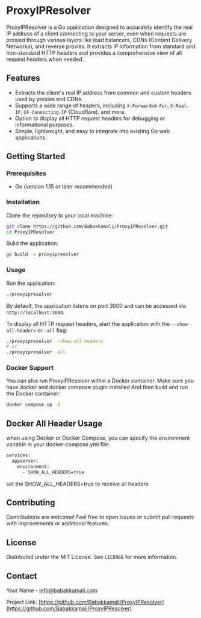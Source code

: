 # ProxyIPResolver

ProxyIPResolver is a Go application designed to accurately identify the real IP address of a client connecting to your server, even when requests are proxied through various layers like load balancers, CDNs (Content Delivery Networks), and reverse proxies. It extracts IP information from standard and non-standard HTTP headers and provides a comprehensive view of all request headers when needed.

## Features

- Extracts the client's real IP address from common and custom headers used by proxies and CDNs.
- Supports a wide range of headers, including `X-Forwarded-For`, `X-Real-IP`, `CF-Connecting-IP` (Cloudflare), and more.
- Option to display all HTTP request headers for debugging or informational purposes.
- Simple, lightweight, and easy to integrate into existing Go web applications.

## Getting Started

### Prerequisites

- Go (version 1.15 or later recommended)

### Installation

Clone the repository to your local machine:

```bash
git clone https://github.com/Babakkamali/ProxyIPResolver.git
cd ProxyIPResolver
```

Build the application:
 
```bash
go build -o proxyipresolver
```

### Usage

Run the application:

```bash
./proxyipresolver
```

By default, the application listens on port 3000 and can be accessed via `http://localhost:3000`. 

To display all HTTP request headers, start the application with the `--show-all-headers` or `-all` flag:

```bash
./proxyipresolver --show-all-headers
# or
./proxyipresolver -all
```

### Docker Support

You can also run ProxyIPResolver within a Docker container. Make sure you have docker and docker compose plugin installed And then build and run the Docker container:

```bash
docker compose up -d
```

## Docker All Header Usage

when using Docker or Docker Compose, you can specify the environment variable in your docker-compose.yml file:

```bash
services:
  appserver:
    environment:
      - SHOW_ALL_HEADERS=true

```

set the SHOW_ALL_HEADERS=true to receive all headers

## Contributing

Contributions are welcome! Feel free to open issues or submit pull requests with improvements or additional features.

## License

Distributed under the MIT License. See `LICENSE` for more information.

## Contact

Your Name - [info@babakkamali.com](mailto:info@babakkamali.com)

Project Link: [https://github.com/Babakkamali/ProxyIPResolver](https://github.com/Babakkamali/ProxyIPResolver)
